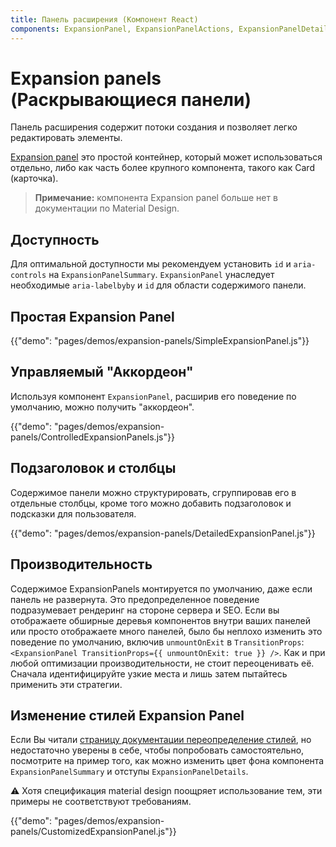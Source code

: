 ```yaml
---
title: Панель расширения (Компонент React)
components: ExpansionPanel, ExpansionPanelActions, ExpansionPanelDetails, ExpansionPanelSummary
---
```


# Expansion panels (Раскрывающиеся панели)

<p class="description">Панель расширения содержит потоки создания и позволяет легко редактировать элементы.</p>

[Expansion panel](https://material.io/archive/guidelines/components/expansion-panels.html) это простой контейнер, который может использоваться отдельно, либо как часть более крупного компонента, такого как Card (карточка).

> **Примечание:** компонента Expansion panel больше нет в документации по Material Design.

## Доступность

Для оптимальной доступности мы рекомендуем установить `id` и `aria-controls` на `ExpansionPanelSummary`. `ExpansionPanel` унаследует необходимые `aria-labelbyby` и `id` для области содержимого панели.

## Простая Expansion Panel

{{"demo": "pages/demos/expansion-panels/SimpleExpansionPanel.js"}}

## Управляемый "Аккордеон"

Используя компонент `ExpansionPanel`, расширив его поведение по умолчанию, можно получить "аккордеон".

{{"demo": "pages/demos/expansion-panels/ControlledExpansionPanels.js"}}

## Подзаголовок и столбцы

Содержимое панели можно структурировать, сгруппировав его в отдельные столбцы, кроме того можно добавить подзаголовок и подсказки для пользователя.

{{"demo": "pages/demos/expansion-panels/DetailedExpansionPanel.js"}}

## Производительность

Содержимое ExpansionPanels монтируется по умолчанию, даже если панель не развернута. Это предопределенное поведение подразумевает рендеринг на стороне сервера и SEO. Если вы отображаете обширные деревья компонентов внутри ваших панелей или просто отображаете много панелей, было бы неплохо изменить это поведение по умолчанию, включив `unmountOnExit` в `TransitionProps`: `<ExpansionPanel TransitionProps={{ unmountOnExit: true }} />`. Как и при любой оптимизации производительности, не стоит переоценивать её. Сначала идентифицируйте узкие места и лишь затем пытайтесь применить эти стратегии.

## Изменение стилей Expansion Panel

Если Вы читали [страницу документации переопределение стилей](/customization/overrides/), но недостаточно уверены в себе, чтобы попробовать самостоятельно, посмотрите на пример того, как можно изменить цвет фона компонента `ExpansionPanelSummary` и отступы `ExpansionPanelDetails`.

⚠️ Хотя спецификация material design поощряет использование тем, эти примеры не соответствуют требованиям.

{{"demo": "pages/demos/expansion-panels/CustomizedExpansionPanel.js"}}